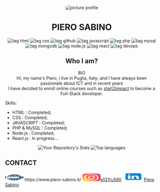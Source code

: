 <div align="center">
    <img src="https://i.ibb.co/KKnc3X6/Picture-profile-2.jpg"  alt="picture profile" width="200px" height="220px" style="border-radius:20%">
</div>
<h1 align="center"> PIERO SABINO</h1>
<div align="center">
            
![tag html](https://img.shields.io/static/v1?label=HTML5&message=html5&logo=html5&logoColor=orange&style=plastic&logoWidth=20)
            ![tag css](https://img.shields.io/static/v1?label=CSS3&message=css3&logo=css3&logoColor=blue&style=plastic&logoWidth=20)
            ![tag github](https://img.shields.io/static/v1?label=GITHUB&message=github&logo=github&logoColor=black&style=plastic&logoWidth=20)
            ![tag javascript](https://img.shields.io/static/v1?label=JS&message=javascript&logo=javascript&logoColor=yellow&style=plastic&logoWidth=20)
            ![tag php](https://img.shields.io/static/v1?label=PHP&message=php&logo=php&style=plastic&logoWidth=20)
            ![tag mysql](https://img.shields.io/static/v1?label=MySQL&message=mysql&logo=mysql&style=plastic&logoWidth=20)
            ![tag mongodb](https://img.shields.io/static/v1?label=MONGODB&message=mongodb&logo=mongodb&logoColor=brightgreen&style=plastic&logoWidth=20)
            ![tag node.js](https://img.shields.io/static/v1?label=NODE.JS&message=node.js&logo=node.js&logoColor=success&style=plastic&logoWidth=20)
            ![tag react](https://img.shields.io/static/v1?label=REACT&message=react&logo=react&logoColor=blue&style=plastic&logoWidth=20)
            ![tag devops](https://img.shields.io/static/v1?label=DEVOPS&message=devops&logo=devops&style=plastic&logoWidth=20)

</div>

 <h2 align="center"> Who I am?</h2>
<p align="center">BIO<br/>
Hi, my name's Piero, I live in Puglia, Italy; and I have always been passionate about ICT and in recent years <br/> I have decided to enroll online courses such as <a href="https://www.start2impact.it/">start2impact</a> to become a Full-Stack developer.
</p>

Skills:
- HTML        :    Completed;
- CSS         :    Completed;
- JAVASCRIPT  :    Completed;
- PHP & MySQL :    Completed;
- Node.js     :    Completed;
- React.js    :    In progress...
<div align="center">

![Your Repository's Stats](https://github-readme-stats.vercel.app/api?username=pierre1590&show_icons=true)
![Top languages](https://github-readme-stats.vercel.app/api/top-langs/?username=pierre1590&langs_count=8&show_icons=true&layout=compact)
</div>
       
<h2>CONTACT</h2>
<p>
    <img src="/img/web-search-engine.svg" width="60px" height="25px"> https://www.piero-sabino.it/
    <img src="/img/instagram.svg" width="60px" height="25px"><a href="https://www.instagram.com/p137ru590/">p137ru590</a> 
    <img src="/img/linkedin.svg" width="70px" height="30px"><a href="https://www.linkedin.com/in/piero-sabino-15a1b671/">Piero Sabino</a> 
</p>